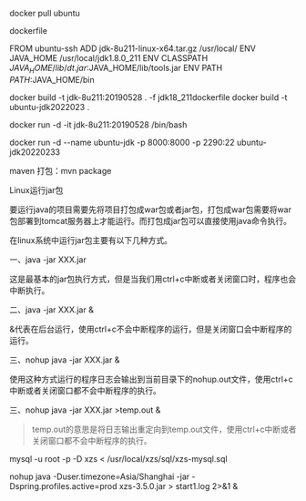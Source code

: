 docker pull ubuntu

dockerfile

FROM ubuntu-ssh
ADD jdk-8u211-linux-x64.tar.gz /usr/local/
ENV JAVA_HOME /usr/local/jdk1.8.0_211
ENV CLASSPATH $JAVA_HOME/lib/dt.jar:$JAVA_HOME/lib/tools.jar
ENV PATH $PATH:$JAVA_HOME/bin

docker build -t jdk-8u211:20190528 . -f jdk18_211dockerfile
docker build -t ubuntu-jdk2022023 .

docker run -d -it jdk-8u211:20190528 /bin/bash

docker run -d  --name ubuntu-jdk  -p 8000:8000 -p 2290:22 ubuntu-jdk20220233


maven 打包：mvn package

Linux运行jar包

要运行java的项目需要先将项目打包成war包或者jar包，打包成war包需要将war包部署到tomcat服务器上才能运行。而打包成jar包可以直接使用java命令执行。

在linux系统中运行jar包主要有以下几种方式。

一、java -jar XXX.jar

这是最基本的jar包执行方式，但是当我们用ctrl+c中断或者关闭窗口时，程序也会中断执行。

二、java -jar XXX.jar &

&代表在后台运行，使用ctrl+c不会中断程序的运行，但是关闭窗口会中断程序的运行。

三、nohup java -jar XXX.jar &

使用这种方式运行的程序日志会输出到当前目录下的nohup.out文件，使用ctrl+c中断或者关闭窗口都不会中断程序的执行。

三、nohup java -jar XXX.jar >temp.out &

>temp.out的意思是将日志输出重定向到temp.out文件，使用ctrl+c中断或者关闭窗口都不会中断程序的执行。

 mysql -u root -p -D xzs < /usr/local/xzs/sql/xzs-mysql.sql

 nohup java -Duser.timezone=Asia/Shanghai -jar -Dspring.profiles.active=prod  xzs-3.5.0.jar  > start1.log  2>&1 &


